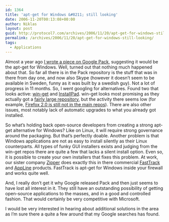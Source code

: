 ```yaml
---
id: 1364
title: 'apt-get for Windows &#8211; still looking'
date: 2006-11-20T00:13:08+00:00
author: Niklas
layout: post
guid: http://protocol7.com/archives/2006/11/20/apt-get-for-windows-still-looking/
permalink: /archives/2006/11/20/apt-get-for-windows-still-looking/
tags:
  - Applications
---
```

<div class='microid-d1cb733edea901d12b915c2ebdba2f5a792cb18a'>
  </p> 
  
  <p>
    Almost a year ago <a href="http://protocol7.com/archives/2006/01/07/google-pack-apt-get-for-windows/">I wrote a piece on Google Pack</a>, suggesting it would be the apt-get for Windows. Well, turned out that nothing much happened about that. So far all there is in the Pack repository is the stuff that was in there from day one, and now also Skype (however it doesn’t seem to be available in Sweden, funny as it was built by a swedish guy). Not a lot of progress in 11 months. So, I went googling for alternatives. Found two that looks active: <a href="http://windows-get.sourceforge.net/index.php">win-get</a> and <a href="http://installpad.com/">InstallPad</a>. win-get looks most promising as they actually got a <a href="http://windows-get.sourceforge.net/listapps.php">fairly large repository</a>, but the activity there seems low (for example, <a href="http://windows-get.sourceforge.net/viewrequests.php">Firefox 2.0 is still not in the main repos</a>). There are also other issues, most notably lack of automatic upgrades to what you already got installed.
  </p>
  
  <p>
    So what’s holding back open-source developers from creating a strong apt-get alternative for Windows? Like on Linux, it will require strong governance around the packaging. But that’s perfectly doable. Another problem is that Windows applications are not as easy to install silently as their Linux counterparts. All types of funky <acronym>GUI</acronym> installers exists and judging from the win-get repos there are quite a few that lacks a silent install option. Even so, it is possible to create your own installers that fixes this problem. At work, our sister company <a href="http://www.zipper.se/?iLanguageID=2">Zipper</a> does exactly this in there commercial <a href="http://www.zipper.se/concept/">FastTrack</a> and <a href="http://www.zipper.se/appline/index.asp">AppLine</a>&nbsp;products. FastTrack is apt-get for Windows inside your firewall and works quite well.
  </p>
  
  <p>
    And, I really don’t get it why Google released Pack and then just seems to have lost all interest in it. They still have an outstanding possibility of getting open-source applications to the masses, and in a good and controlled fashion. That would certainly be very competitive with Microsoft.
  </p>
  
  <p>
    I would be very interested in hearing about additional solutions in the area as I’m sure there a quite a few around that my Google searches has found.
  </p>
</div>